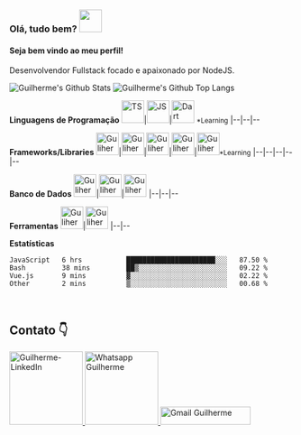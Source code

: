 ### Olá, tudo bem? <img src="https://c.tenor.com/Wx9IEmZZXSoAAAAi/hi.gif" width="40" />


#### Seja bem vindo ao meu perfil!

Desenvolvendor Fullstack focado e apaixonado por NodeJS.

<div style="display: inline-block">
	<img heigth="180em" alt="Guilherme's Github Stats" src="https://github-readme-stats.vercel.app/api?username=guilhermeais&show_icons=true&hide_border=true" ></img>
	<img heigth="180em" alt="Guilherme's Github Top Langs" src="https://github-readme-stats.vercel.app/api/top-langs/?username=guilhermeais&layout=compact" ></img>
</div>

**Linguagens de Programação**
<img  alt="TS" title="TypeScript" width="40px"  src="https://cdn.jsdelivr.net/gh/devicons/devicon/icons/typescript/typescript-original.svg" />|<img alt="JS" title="JavaScript" width="40px" src="https://cdn.jsdelivr.net/gh/devicons/devicon/icons/javascript/javascript-original.svg">|<img alt="Dart" title="Dart" width="40px" src="https://cdn.jsdelivr.net/gh/devicons/devicon/icons/dart/dart-original.svg" /> <small>*Learning</small>
|--|--|--

**Frameworks/Libraries**
<img  alt="Guliherme-vueJS" title="Vue"  width="40px" src="https://cdn.jsdelivr.net/gh/devicons/devicon/icons/vuejs/vuejs-original.svg" />|<img title="AdonisJS" alt="Guliherme-adonis" width="40px" src="https://cdn.jsdelivr.net/gh/devicons/devicon/icons/adonisjs/adonisjs-original.svg" />|<img title="ExpressJS" alt="Guliherme-Express"  width="40px"  src="https://cdn.jsdelivr.net/gh/devicons/devicon/icons/express/express-original.svg" />|<img  alt="Guliherme-bootstrap" width="40px" title="Bootstrap" src="https://cdn.jsdelivr.net/gh/devicons/devicon/icons/bootstrap/bootstrap-plain.svg" />|<img alt="Guliherme-flutter" width="40px" title="Flutter"  src="https://cdn.jsdelivr.net/gh/devicons/devicon/icons/flutter/flutter-original.svg" /><small>*Learning</small>
|--|--|--|--|--

**Banco de Dados**
<img alt="Guliherme-MySQL" title="MySQL" width="40px"  src="https://cdn.jsdelivr.net/gh/devicons/devicon/icons/mysql/mysql-original.svg" />|<img alt="Guliherme-PostgresSQL" title="PostgresSQL"  width="40px" src="https://cdn.jsdelivr.net/gh/devicons/devicon/icons/postgresql/postgresql-original.svg" />|<img title="MongoDB" alt="Guliherme-MongoDB"  width="40px"  src="https://cdn.jsdelivr.net/gh/devicons/devicon/icons/mongodb/mongodb-original.svg" />
|--|--|--

**Ferramentas**
<img alt="Guliherme-VsCODE"  width="40px" title="Visual Studio Code" src="https://cdn.jsdelivr.net/gh/devicons/devicon/icons/vscode/vscode-original.svg" />|<img  alt="Guliherme-Git" title="Git"  width="40px" src="https://cdn.jsdelivr.net/gh/devicons/devicon/icons/git/git-original.svg" />
|--|--

**Estatísticas**
<!--START_SECTION:waka-->

```text
JavaScript   6 hrs           ██████████████████████░░░   87.50 %
Bash         38 mins         ██▒░░░░░░░░░░░░░░░░░░░░░░   09.22 %
Vue.js       9 mins          ▓░░░░░░░░░░░░░░░░░░░░░░░░   02.22 %
Other        2 mins          ▒░░░░░░░░░░░░░░░░░░░░░░░░   00.68 %
```

<!--END_SECTION:waka-->

<br/>

## Contato 👇
<a target="_blank" href="https://www.linkedin.com/in/dev-guilherme-ais/" >
	<img src="https://img.shields.io/badge/LinkedIn-0077B5?style=for-the-badge&logo=linkedin&logoColor=white" alt="Guilherme-LinkedIn" title="LinkedIn Guilherme" width="130" />
</a>

<a target="_blank" href="https://api.whatsapp.com/send/?phone=16993299116&text=Ol%C3%A1,%20Guliherme&app_absent=0" >
	<img src="https://img.shields.io/badge/WhatsApp-25D366?style=for-the-badge&logo=whatsapp&logoColor=white" title="Whatsapp Guilherme" width="130" />
</a>

<a target="_blank" href="mailto:guilhermeteixeiraais@gmail.com" >
	<img src="https://img.shields.io/badge/Gmail-D14836?style=for-the-badge&logo=gmail&logoColor=white" title="Gmail Guilherme" width="160" height="32" />
</a>

